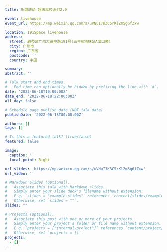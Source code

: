 ```yaml
---
title: 乐盟联动 超级高校派对2.0

event: livehouse
event_url: https://mp.weixin.qq.com/s/uVNuI7K3C5rKlZm5g6fZxw

location: 191Space livehouse
address:
  street: 越秀区广州大道中路191号(五羊邨地铁站A出口旁)
  city: 广州市
  region: 广东省
  postcode: ''
  country: 中国

summary: 
abstract: ''

# Talk start and end times.
#   End time can optionally be hidden by prefixing the line with `#`.
date: '2022-06-18T19:00:00Z'
date_end: '2022-06-18T22:00:00Z'
all_day: false

# Schedule page publish date (NOT talk date).
publishDate: '2022-06-18T00:00:00Z'

authors: []
tags: []

# Is this a featured talk? (true/false)
featured: false

image:
  caption: ''
  focal_point: Right

url_slides: 'https://mp.weixin.qq.com/s/uVNuI7K3C5rKlZm5g6fZxw'
url_video: ''

# Markdown Slides (optional).
#   Associate this talk with Markdown slides.
#   Simply enter your slide deck's filename without extension.
#   E.g. `slides = "example-slides"` references `content/slides/example-slides.md`.
#   Otherwise, set `slides = ""`.
slides: ""

# Projects (optional).
#   Associate this post with one or more of your projects.
#   Simply enter your project's folder or file name without extension.
#   E.g. `projects = ["internal-project"]` references `content/project/deep-learning/index.md`.
#   Otherwise, set `projects = []`.
projects:
  - []
---
```

